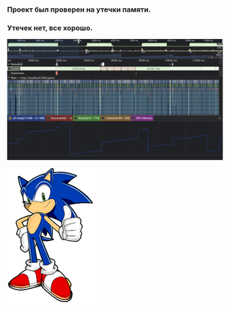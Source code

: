 ### Проект был проверен на утечки памяти.
### Утечек нет, все хорошо.

<img src='src/assets/images/memory_report.png' width="600"/>

![just sonik](src/assets/images/sonik_ok.png)
